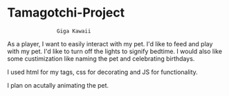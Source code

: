 # Tamagotchi-Project

                    Giga Kawaii
As a player, I want to easily interact with my pet.
I'd like to feed and play with my pet.
I'd like to turn off the lights to signify bedtime.
I would also like some custimization like naming the pet and celebrating birthdays.

I used html for my tags, css for decorating and JS for functionality.

I plan on acutally animating the pet.


